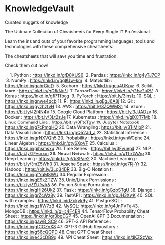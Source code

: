 # KnowledgeVault
Curated nuggets of knowledge 

The Ultimate Collection of Cheatsheets for Every Single IT Professional


Learn the ins and outs of your favorite programming languages ,tools and technologies with these comprehensive cheatsheets. 

The cheatsheets that will save you time and frustration.

Check them out now!

  
 1. Python : https://lnkd.in/grD8XUS6
 2. Pandas : https://lnkd.in/g4yTJ7CP
 3. NumPy : https://lnkd.in/gg9Uw-km
 4. Matplotlib : https://lnkd.in/gahrGicD
 5. Seaborn : https://lnkd.in/gcu4UKpw
 6. Scikit-learn : https://lnkd.in/gGfkNu5i
 7. TensorFlow : https://lnkd.in/g3fw3uRV
 8. Keras : https://lnkd.in/gfPTfbgg
 9. PyTorch : https://bit.ly/3lnsiIz
10. SQL : https://lnkd.in/gnwe4qcb
11. R : https://lnkd.in/gEgJ6A8j
12. Git : https://lnkd.in/gyzhztvH
13. AWS : https://bit.ly/3ZQWMS1
14. Azure : https://bit.ly/42f4N4V
15. Google Cloud Platform : https://bit.ly/3JJADzv
16. Docker : https://bit.ly/3Lt2zJe
17. Kubernetes : https://lnkd.in/gjXCT7Mb
18. Linux Command Line : https://bit.ly/3FtcTgw
19. Jupyter Notebook : https://lnkd.in/g7cPmgHQ
20. Data Wrangling : https://bit.ly/3TiMibP
21. Data Visualization : https://lnkd.in/gQ52Jd_J
22. Statistical Inference : https://lnkd.in/grNXVQh5
23. Probability : https://lnkd.in/gvnWCphc
24. Linear Algebra : https://lnkd.in/gty6XpVF
25. Calculus : https://lnkd.in/gjhsmsxu
26. Time Series : https://bit.ly/3Fvuep4
27. NLP : https://bit.ly/3Fvursm
28. Neural Network : https://lnkd.in/gThs2AAp
29. Deep Learning : https://lnkd.in/gVbSPae2
30. Machine Learning : https://bit.ly/3mZ5Wh3
31. Apache Spark : https://lnkd.in/ge7Rj-Yr
32. Hadoop : https://bit.ly/3Lq34DR
33. Big-O Notation t: https://lnkd.in/gfYqM8WU
34. Regular Expression : https://lnkd.in/gE9kZTZW
35. Unix/Linux Permissions : https://bit.ly/3ZUfwA8
36. Python String Formatting : https://lnkd.in/gHi26Uk2
37. Flask : https://lnkd.in/gGzbSTgU
38. Django : https://lnkd.in/grZcWz8y
39. FastAPI : https://lnkd.in/dpJH3XwK
40. SQL with examples : https://lnkd.in/dZckyk9y
41. PostgreSQL : https://lnkd.in/gzfiW7zB
42. MySQL: https://lnkd.in/g4JnPVTe
43. MongoDB : https://lnkd.in/gHc4F4ER
44. TensorFlow Probability Cheat Sheet : https://lnkd.in/gr3bgDGP
45. OpenAI GPT-3 Documentation : https://lnkd.in/gawB_SC9
46. GPT-3 API Reference : https://lnkd.in/gtCGZvX8
47. GPT-3 GitHub Repository : https://lnkd.in/g56cQQPD
48. Chat GPT Cheat Sheet : https://lnkd.in/e43cDB9q
49. API Cheat Sheet : https://lnkd.in/dKZSzVsx
